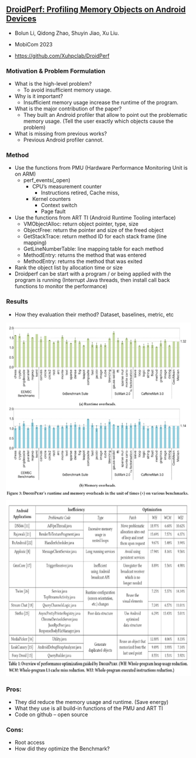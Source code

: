 ## [DroidPerf: Profiling Memory Objects on Android Devices](https://dl.acm.org/doi/pdf/10.1145/3570361.3592503)

* Bolun Li, Qidong Zhao, Shuyin Jiao, Xu Liu.

* MobiCom 2023 

* https://github.com/Xuhpclab/DroidPerf

### Motivation & Problem Formulation
* What is the high-level problem?
    * To avoid insufficient memory usage.
* Why is it important?
    * Insufficient memory usage increase the runtime of the program.
* What is the major contribution of the paper?
    * They built an Android profiler that allow to point out the problematic memory usage. (Tell the user exactly which objects cause the problem)
* What is missing from previous works?
    * Previous Android profiler cannot.


### Method
* Use the functions from PMU (Hardware Performance Monitoring Unit is on ARM)
    * perf_events(_open)
        * CPU’s measurement counter
            * Instructions retired, Cache miss, 
        * Kernel counters
            * Context switch
            * Page fault
* Use the functions from ART TI (Android Runtime Tooling interface)
    * VMObjectAlloc: return object pointer, type, size
    * ObjectFree: return the pointer and size of the freed object
    * GetStackTrace: return method ID for each stack frame (line mapping)
    * GetLineNumberTable: line mapping table for each method 
    * MethodEntry: returns the method that was entered
    * MethodEntry: returns the method that was exited
* Rank the object list by allocation time or size
* Droidperf can be start with a program / or being applied with the program is running (Interrupt Java threads, then install call back functions to monitor the performance)


### Results
* How they evaluation their method? Dataset, baselines, metric, etc

<img src="./result_1.png" width="640" height="480" />
<img src="./result_2.png" width="640" height="480" />

### Pros: 
* They did reduce the memory usage and runtime. (Save energy)
* What they use is all build-in functions of the PMU and ART TI
* Code on github – open source

### Cons:
* Root access 
* How did they optimize the Benchmark?

